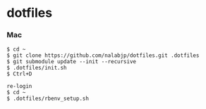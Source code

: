 dotfiles
========

### Mac

    $ cd ~
    $ git clone https://github.com/nalabjp/dotfiles.git .dotfiles
    $ git submodule update --init --recursive
    $ .dotfiles/init.sh
    $ Ctrl+D
    
    re-login
    $ cd ~
    $ .dotfiles/rbenv_setup.sh
